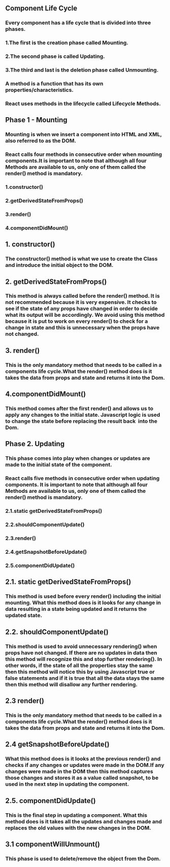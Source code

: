## Component Life Cycle

### Every component has a life cycle that is divided into three phases.

### 1.The first is the creation phase called Mounting. 

### 2.The second phase is called Updating.

### 3.The third and last is the deletion phase called Unmounting.

### A method is a function that has its own properties/characteristics.

### React uses methods in the lifecycle called Lifecycle Methods. 

## Phase 1 - Mounting 

### Mounting is when we insert a component into HTML and XML, also referred to as the DOM.

### React calls four methods in consecutive order when mounting components.It is important to note that although all four Methods are available to us, only one of them called the render() method is mandatory.

### 1.constructor()

### 2.getDerivedStateFromProps()

### 3.render()

### 4.componentDidMount() 

## 1. constructor()

### The constructor() method is what we use to create the Class and introduce the initial object to the DOM.

## 2. getDerivedStateFromProps() 

### This method is always called before the render() method. It is not recommended because it is very expensive. It checks to see if the state of any props have changed in order to decide what its output will be accordingly. We avoid using this method because it is put to work on every render() to check for a change in state and this is unnecessary when the props have not changed.

## 3. render()

### This is the only mandatory method that needs to be called in a components life cycle.What the render() method does is it takes the data from props and state and returns it into the Dom.

## 4.componentDidMount()

### This method comes after the first render() and allows us to apply any changes to the initial state. Javascript logic is used to change the state before replacing the result back  into the Dom.

## Phase 2. Updating

### This phase comes into play when changes or updates are made to the initial state of the component.

### React calls five methods in consecutive order when updating components. It is important to note that although all four Methods are available to us, only one of them called the render() method is mandatory.

### 2.1.static getDerivedStateFromProps()

### 2.2.shouldComponentUpdate()

### 2.3.render()

### 2.4.getSnapshotBeforeUpdate()

### 2.5.componentDidUpdate()

## 2.1. static getDerivedStateFromProps()

### This method is used before every render() including the initial mounting. What this method does is it looks for any change in data resulting in a state being updated and it returns the updated state. 

## 2.2. shouldComponentUpdate()

### This method is used to avoid unnecessary rendering() when props have not changed. If there are no updates in data then this method will recognize this and stop further rendering(). In other words, if the state of all the properties stay the same then this method will notice this by using Javascript true or false statements and if it is true that all the data stays the same then this method will disallow any further rendering.

## 2.3 render()

### This is the only mandatory method that needs to be called in a components life cycle.What the render() method does is it takes the data from props and state and returns it into the Dom.

## 2.4 getSnapshotBeforeUpdate()

### What this method does is it looks at the previous render() and checks if any changes or updates were made in the DOM.If any changes were made in the DOM then this method captures those changes and stores it as a value called snapshot, to be used in the next step in updating the component.

## 2.5. componentDidUpdate()

### This is the final step in updating a component. What this method does is it takes all the updates and changes made and replaces the old values with the new changes in the DOM.

## 3.1 componentWillUnmount()

### This phase is used to delete/remove the object from the Dom.
